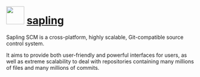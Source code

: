 # <img src="https://sapling-scm.com/img/Sapling_icon-dark-green.svg" width="48" height="48"/> [sapling](https://chocolatey.org/packages/sapling)

Sapling SCM is a cross-platform, highly scalable, Git-compatible source control system.

It aims to provide both user-friendly and powerful interfaces for users, as well as extreme scalability to deal with repositories containing many millions of files and many millions of commits.
